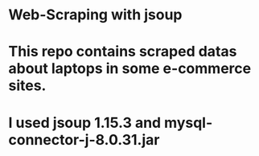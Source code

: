 ﻿# Web-Scraping with jsoup
# This repo contains scraped datas about laptops in some e-commerce sites.
#
# I used jsoup 1.15.3 and mysql-connector-j-8.0.31.jar

